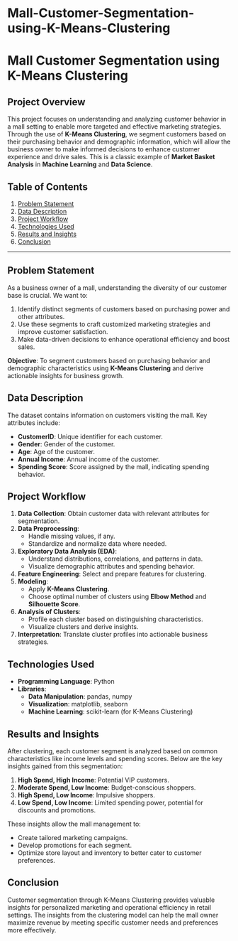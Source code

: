 # Mall-Customer-Segmentation-using-K-Means-Clustering
# **Mall Customer Segmentation using K-Means Clustering**

## **Project Overview**
This project focuses on understanding and analyzing customer behavior in a mall setting to enable more targeted and effective marketing strategies. Through the use of **K-Means Clustering**, we segment customers based on their purchasing behavior and demographic information, which will allow the business owner to make informed decisions to enhance customer experience and drive sales. This is a classic example of **Market Basket Analysis** in **Machine Learning** and **Data Science**.

## **Table of Contents**
1. [Problem Statement](#problem-statement)
2. [Data Description](#data-description)
3. [Project Workflow](#project-workflow)
4. [Technologies Used](#technologies-used)
5. [Results and Insights](#results-and-insights)
6. [Conclusion](#conclusion)

---

## **Problem Statement**

As a business owner of a mall, understanding the diversity of our customer base is crucial. We want to:
1. Identify distinct segments of customers based on purchasing power and other attributes.
2. Use these segments to craft customized marketing strategies and improve customer satisfaction.
3. Make data-driven decisions to enhance operational efficiency and boost sales.

**Objective**: To segment customers based on purchasing behavior and demographic characteristics using **K-Means Clustering** and derive actionable insights for business growth.

## **Data Description**

The dataset contains information on customers visiting the mall. Key attributes include:
- **CustomerID**: Unique identifier for each customer.
- **Gender**: Gender of the customer.
- **Age**: Age of the customer.
- **Annual Income**: Annual income of the customer.
- **Spending Score**: Score assigned by the mall, indicating spending behavior.


## **Project Workflow**

1. **Data Collection**: Obtain customer data with relevant attributes for segmentation.
2. **Data Preprocessing**:
   - Handle missing values, if any.
   - Standardize and normalize data where needed.
3. **Exploratory Data Analysis (EDA)**:
   - Understand distributions, correlations, and patterns in data.
   - Visualize demographic attributes and spending behavior.
4. **Feature Engineering**: Select and prepare features for clustering.
5. **Modeling**:
   - Apply **K-Means Clustering**.
   - Choose optimal number of clusters using **Elbow Method** and **Silhouette Score**.
6. **Analysis of Clusters**:
   - Profile each cluster based on distinguishing characteristics.
   - Visualize clusters and derive insights.
7. **Interpretation**: Translate cluster profiles into actionable business strategies.

## **Technologies Used**

- **Programming Language**: Python
- **Libraries**:
  - **Data Manipulation**: pandas, numpy
  - **Visualization**: matplotlib, seaborn
  - **Machine Learning**: scikit-learn (for K-Means Clustering)

## **Results and Insights**

After clustering, each customer segment is analyzed based on common characteristics like income levels and spending scores. Below are the key insights gained from this segmentation:
1. **High Spend, High Income**: Potential VIP customers.
2. **Moderate Spend, Low Income**: Budget-conscious shoppers.
3. **High Spend, Low Income**: Impulsive shoppers.
4. **Low Spend, Low Income**: Limited spending power, potential for discounts and promotions.

These insights allow the mall management to:
- Create tailored marketing campaigns.
- Develop promotions for each segment.
- Optimize store layout and inventory to better cater to customer preferences.

## **Conclusion**

Customer segmentation through K-Means Clustering provides valuable insights for personalized marketing and operational efficiency in retail settings. The insights from the clustering model can help the mall owner maximize revenue by meeting specific customer needs and preferences more effectively.


